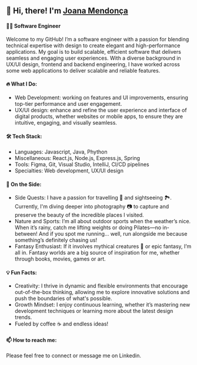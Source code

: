 ## 👋 Hi, there! I'm [Joana Mendonça](https://www.linkedin.com/in/joana-mendon%C3%A7a-374244115/)

#### 👩‍💻 Software Engineer

Welcome to my GitHub! I’m a software engineer with a passion for blending technical expertise with design to create elegant and high-performance applications. My goal is to build scalable, efficient software that delivers seamless and engaging user experiences.
With a diverse background in UX/UI design, frontend and backend engineering, I have worked across some web applications to deliver scalable and reliable features.

#### 🔥 What I Do:

- Web Development: working on features and UI improvements, ensuring top-tier performance and user engagement.
- UX/UI design: enhance and refine the user experience and interface of digital products, whether websites or mobile apps, to ensure they are intuitive, engaging, and visually seamless.

 
#### 🛠️ Tech Stack:

- Languages: Javascript, Java, Phython
- Miscellaneous: React.js, Node.js, Express.js, Spring
- Tools: Figma, Git, Visual Studio, IntelliJ, CI/CD pipelines
- Specialties: Web development, UX/UI design

#### 🌱 On the Side:

- Side Quests: I have a passion for travelling 🚃 and sightseeing 🏞️. Currently, I'm diving deeper into photography 📷 to capture and preserve the beauty of the incredible places I visited.
- Nature and Sports: I’m all about outdoor sports when the weather’s nice. When it’s rainy, catch me lifting weights or doing Pilates—no in-between! And if you spot me running… well, run alongside me because something’s definitely chasing us!
- Fantasy Enthusiast: If it involves mythical creatures 🐉 or epic fantasy, I’m all in. Fantasy worlds are a big source of inspiration for me, whether through books, movies, games or art.

#### 💡 Fun Facts:

- Creativity: I thrive in dynamic and flexible environments that encourage out-of-the-box thinking, allowing me to explore innovative solutions and push the boundaries of what's possible.
- Growth Mindset: I enjoy continuous learning, whether it’s mastering new development techniques or learning more about the latest design trends.
- Fueled by coffee ☕ and endless ideas!

#### 📫 How to reach me:

Please feel free to connect or message me on Linkedin.
<!--
**joana-mendonca/joana-mendonca** is a ✨ _special_ ✨ repository because its `README.md` (this file) appears on your GitHub profile.

Here are some ideas to get you started:

- 🔭 I’m currently working on ...
- 🌱 I’m currently learning ...
- 👯 I’m looking to collaborate on ...
- 🤔 I’m looking for help with ...
- 💬 Ask me about ...
- 📫 How to reach me: ...
- 😄 Pronouns: ...
- ⚡ Fun fact: ...
-->
